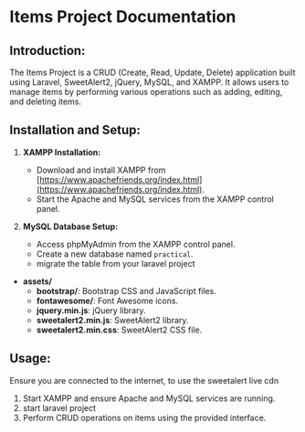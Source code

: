 
# Items Project Documentation

## Introduction:
The Items Project is a CRUD (Create, Read, Update, Delete) application built using Laravel, SweetAlert2, jQuery, MySQL, and XAMPP. It allows users to manage items by performing various operations such as adding, editing, and deleting items.

## Installation and Setup:
1. **XAMPP Installation:**
   - Download and install XAMPP from [https://www.apachefriends.org/index.html](https://www.apachefriends.org/index.html).
   - Start the Apache and MySQL services from the XAMPP control panel.

2. **MySQL Database Setup:**
   - Access phpMyAdmin from the XAMPP control panel.
   - Create a new database named `practical`.
   - migrate the table from your laravel project

- **assets/**
  - **bootstrap/**: Bootstrap CSS and JavaScript files.
  - **fontawesome/**: Font Awesome icons.
  - **jquery.min.js**: jQuery library.
  - **sweetalert2.min.js**: SweetAlert2 library.
  - **sweetalert2.min.css**: SweetAlert2 CSS file.

## Usage:
Ensure you are connected to the internet, to use the sweetalert live cdn
1. Start XAMPP and ensure Apache and MySQL services are running.
2. start laravel project
3. Perform CRUD operations on items using the provided interface.
